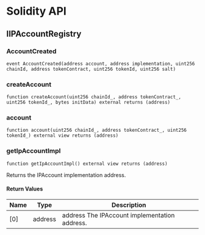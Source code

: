 # Solidity API

## IIPAccountRegistry

### AccountCreated

```solidity
event AccountCreated(address account, address implementation, uint256 chainId, address tokenContract, uint256 tokenId, uint256 salt)
```

### createAccount

```solidity
function createAccount(uint256 chainId_, address tokenContract_, uint256 tokenId_, bytes initData) external returns (address)
```

### account

```solidity
function account(uint256 chainId_, address tokenContract_, uint256 tokenId_) external view returns (address)
```

### getIpAccountImpl

```solidity
function getIpAccountImpl() external view returns (address)
```

Returns the IPAccount implementation address.

#### Return Values

| Name | Type | Description |
| ---- | ---- | ----------- |
| [0] | address | address The IPAccount implementation address. |

